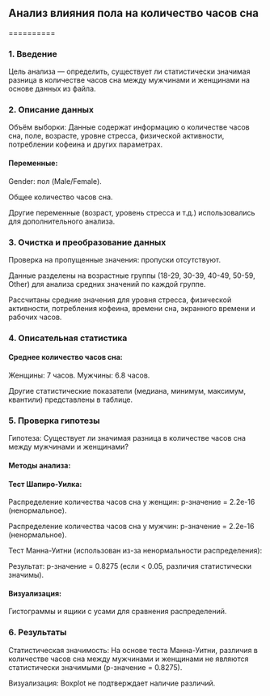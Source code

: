 ## Анализ влияния пола на количество часов сна
==========
### 1. Введение
Цель анализа — определить, существует ли статистически значимая разница в количестве часов сна между мужчинами и женщинами на основе данных из файла.

### 2. Описание данных
Объём выборки: Данные содержат информацию о количестве часов сна, поле, возрасте, уровне стресса, физической активности, потреблении кофеина и других параметрах.

#### Переменные:

Gender: пол (Male/Female).

Общее количество часов сна.

Другие переменные (возраст, уровень стресса и т.д.) использовались для дополнительного анализа.

### 3. Очистка и преобразование данных
Проверка на пропущенные значения: пропуски отсутствуют.

Данные разделены на возрастные группы (18-29, 30-39, 40-49, 50-59, Other) для анализа средних значений по каждой группе.

Рассчитаны средние значения для уровня стресса, физической активности, потребления кофеина, времени сна, экранного времени и рабочих часов.

### 4. Описательная статистика

#### Среднее количество часов сна:

Женщины: 7 часов.
Мужчины: 6.8 часов.

Другие статистические показатели (медиана, минимум, максимум, квантили) представлены в таблице.

### 5. Проверка гипотезы
Гипотеза: Существует ли значимая разница в количестве часов сна между мужчинами и женщинами?

#### Методы анализа:

#### Тест Шапиро-Уилка:

Распределение количества часов сна у женщин: p-значение = 2.2e-16 (ненормальное).

Распределение количества часов сна у мужчин: p-значение = 2.2e-16 (ненормальное).

Тест Манна-Уитни (использован из-за ненормальности распределения):

Результат: p-значение = 0.8275 (если < 0.05, различия статистически значимы).

#### Визуализация:

Гистограммы и ящики с усами для сравнения распределений.

### 6. Результаты
Статистическая значимость: На основе теста Манна-Уитни, различия в количестве часов сна между мужчинами и женщинами не являются статистически значимыми (p-значение = 0.8275).

Визуализация: Boxplot не подтверждает наличие различий.
